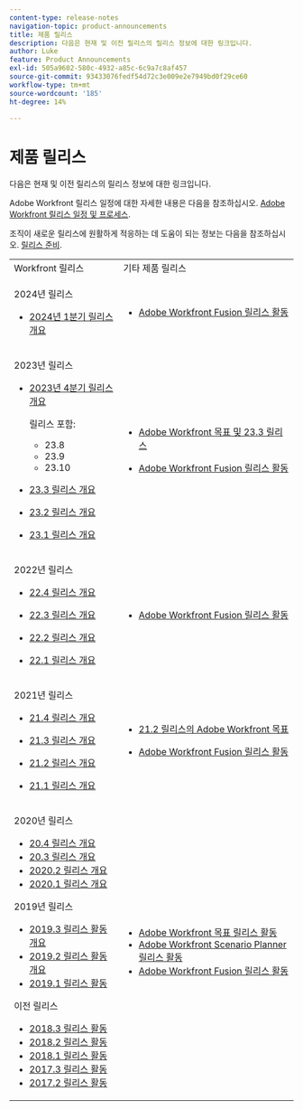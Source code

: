 ```yaml
---
content-type: release-notes
navigation-topic: product-announcements
title: 제품 릴리스
description: 다음은 현재 및 이전 릴리스의 릴리스 정보에 대한 링크입니다.
author: Luke
feature: Product Announcements
exl-id: 505a9602-580c-4932-a85c-6c9a7c8af457
source-git-commit: 93433076fedf54d72c3e009e2e7949bd0f29ce60
workflow-type: tm+mt
source-wordcount: '185'
ht-degree: 14%

---
```


# 제품 릴리스

다음은 현재 및 이전 릴리스의 릴리스 정보에 대한 링크입니다.

Adobe Workfront 릴리스 일정에 대한 자세한 내용은 다음을 참조하십시오. [Adobe Workfront 릴리스 일정 및 프로세스](../../product-announcements/product-releases/workfront-release-schedule.md).

조직이 새로운 릴리스에 원활하게 적응하는 데 도움이 되는 정보는 다음을 참조하십시오. [릴리스 준비](../../product-announcements/product-releases/release-readiness.md).

<table style="table-layout:auto"> 
 <col> 
 <col> 
 <tbody> 
  <tr> 
   <td>Workfront 릴리스</td> 
   <td>기타 제품 릴리스</td> 
  </tr> 
  <tr data-mc-conditions=""> 
   <td> <p>2024년 릴리스</p> 
    <ul> 
    <li> <p><a href="/help/quicksilver/product-announcements/product-releases/24-q1-release-activity/24-q1-release-overview.md" class="MCXref xref" xrefformat="{para}">2024년 1분기 릴리스 개요</a> </p> 
   <td> <ul>    <li> <p><a href="../../product-announcements/product-releases/fusion-release-activity/fusion-release-activity.md" class="MCXref xref" xrefformat="{para}">Adobe Workfront Fusion 릴리스 활동</a> </p> </li> </ul>   </td> 
  <tr data-mc-conditions=""> 
   <td> <p>2023년 릴리스</p> 
    <ul> 
    <li> <p><a href="/help/quicksilver/product-announcements/product-releases/23-q4-release-activity/23-q4-release-overview.md" class="MCXref xref" xrefformat="{para}">2023년 4분기 릴리스 개요</a> </p> <p> 릴리스 포함: <ul><li>23.8</li><li>23.9</li><li>23.10</li></ul></p>
    <li> <p><a href="/help/quicksilver/product-announcements/product-releases/23.3-release-activity/23-3-release-overview.md" class="MCXref xref" xrefformat="{para}">23.3 릴리스 개요</a> </p> </li>
    <li> <p><a href="/help/quicksilver/product-announcements/product-releases/23.2-release-activity/23-2-release-overview.md" class="MCXref xref" xrefformat="{para}">23.2 릴리스 개요</a> </p> </li>
    <li> <p><a href="../../product-announcements/product-releases/23.1-release-activity/23-1-release-overview.md" class="MCXref xref" xrefformat="{para}">23.1 릴리스 개요</a> </p> </li>
    </ul> </td> 
   <td>    <ul> 
     <li> <p><a href="../../product-announcements/product-releases/goals-release-activity/goals-23-3-release/goals-23-3-release.md" class="MCXref xref" xrefformat="{para}">Adobe Workfront 목표 및 23.3 릴리스</a> </p> </li> 
     <li> <p><a href="../../product-announcements/product-releases/fusion-release-activity/fusion-release-activity.md" class="MCXref xref" xrefformat="{para}">Adobe Workfront Fusion 릴리스 활동</a> </p> </li> 
    </ul></td> 
  </tr>
  <tr data-mc-conditions=""> 
   <td> <p>2022년 릴리스</p> 
    <ul> 
    <li> <p><a href="../../product-announcements/product-releases/22.4-release-activity/22-4-release-overview.md" class="MCXref xref" xrefformat="{para}">22.4 릴리스 개요</a> </p> </li>
    <li> <p><a href="../../product-announcements/product-releases/22.3-release-activity/22-3-release-overview.md" class="MCXref xref" xrefformat="{para}">22.3 릴리스 개요</a> </p> </li>
     <li> <p><a href="../../product-announcements/product-releases/22.2-release-activity/22-2-release-overview.md" class="MCXref xref" xrefformat="{para}">22.2 릴리스 개요</a> </p> </li> 
     <li> <p><a href="../../product-announcements/product-releases/22.1-release-activity/22-1-release-overview.md" class="MCXref xref" xrefformat="{para}">22.1 릴리스 개요</a> </p> </li> 
    </ul> </td> 
   <td><ul> 
     <li> <p><a href="../../product-announcements/product-releases/fusion-release-activity/fusion-release-activity.md" class="MCXref xref" xrefformat="{para}">Adobe Workfront Fusion 릴리스 활동</a> </p> </li> 
    </ul></td> 
  </tr> 
  <tr> 
   <td> <p>2021년 릴리스</p> 
    <ul> 
     <li> <p><a href="../../product-announcements/product-releases/21.4-release-activity/21.4-release-overview.md" class="MCXref xref" xrefformat="{para}">21.4 릴리스 개요</a> </p> </li> 
     <li> <p><a href="../../product-announcements/product-releases/21.3-release-activity/21-3-release-overview.md" class="MCXref xref" xrefformat="{para}">21.3 릴리스 개요</a> </p> </li> 
     <li> <p><a href="../../product-announcements/product-releases/21.2-release-activity/21-2-release-overview.md" class="MCXref xref" xrefformat="{para}">21.2 릴리스 개요</a> </p> </li> 
     <li> <p><a href="../../product-announcements/product-releases/21.1-release-activity/21-1-release-overview.md" class="MCXref xref" xrefformat="{para}">21.1 릴리스 개요</a> </p> </li> 
    </ul> </td> 
   <td> 
    <ul> 
     <li> <p><a href="../../product-announcements/product-releases/goals-release-activity/goals-21.2-release/goals-release-21-2.md" class="MCXref xref" xrefformat="{para}">21.2 릴리스의 Adobe Workfront 목표</a> </p> </li> 
     <li> <p><a href="../../product-announcements/product-releases/fusion-release-activity/fusion-release-activity.md" class="MCXref xref" xrefformat="{para}">Adobe Workfront Fusion 릴리스 활동</a> </p> </li> 
    </ul> </td> 
  </tr> 
  <tr> 
   <td> <p>2020년 릴리스</p> 
    <ul> 
     <li><a href="../../product-announcements/product-releases/20.4-release-activity/20-4-release-overview.md" class="MCXref xref" xrefformat="{para}">20.4 릴리스 개요</a> <li><a href="../../product-announcements/product-releases/20.3-release-activity/20.3-release-overview.md" class="MCXref xref" xrefformat="{para}">20.3 릴리스 개요</a> </li> <li><a href="/help/quicksilver/product-announcements/product-releases/2020.2.-release-activity/2020.2-release-overview.md">2020.2 릴리스 개요</a> </li> <li><a href="../../product-announcements/product-releases/2020.1-release-activity/2020.1-release-overview.md" class="MCXref xref" xrefformat="{para}">2020.1 릴리스 개요</a> </li> </li> 
    </ul> <p>2019년 릴리스</p> 
    <ul> 
     <li><a href="../../product-announcements/product-releases/quarterly-release-archive/2019.3-release-activity/2019.3-release-activity-overview.md" class="MCXref xref" xrefformat="{para}">2019.3 릴리스 활동 개요</a> <li><a href="../../product-announcements/product-releases/quarterly-release-archive/2019.2-release-activity/2019.2-release-activity-overview.md" class="MCXref xref" xrefformat="{para}">2019.2 릴리스 활동 개요</a> </li> <li><a href="../../product-announcements/product-releases/quarterly-release-archive/2019.1-release-activity/2019.1-release-activity.md" class="MCXref xref" xrefformat="{para}">2019.1 릴리스 활동</a> </li> </li> 
    </ul> <p>이전 릴리스</p> 
    <ul> 
     <li><a href="../../product-announcements/product-releases/quarterly-release-archive/2018.3-release-activity/2018.3-release-activity.md" class="MCXref xref" xrefformat="{para}">2018.3 릴리스 활동</a> <li><a href="../../product-announcements/product-releases/quarterly-release-archive/2018.2-release-activity/2018.2-release-activity.md" class="MCXref xref" xrefformat="{para}">2018.2 릴리스 활동</a> </li> <li><a href="../../product-announcements/product-releases/quarterly-release-archive/2018.1-release-activity/2018.1-release-activity.md" class="MCXref xref" xrefformat="{para}">2018.1 릴리스 활동</a> </li> <li><a href="../../product-announcements/product-releases/quarterly-release-archive/2017.3-release-activity/2017.3-release-activity.md" class="MCXref xref" xrefformat="{para}">2017.3 릴리스 활동</a> </li> <li><a href="../../product-announcements/product-releases/quarterly-release-archive/2017.2-release-activity/2017.2-release-activity.md" class="MCXref xref" xrefformat="{para}">2017.2 릴리스 활동</a> </li> </li> 
    </ul> </td> 
   <td> 
    <ul> 
     <li><a href="../../product-announcements/product-releases/goals-release-activity/goals-release-activity.md" class="MCXref xref" xrefformat="{para}">Adobe Workfront 목표 릴리스 활동</a> <li><a href="../../product-announcements/product-releases/scenario-planner-release-activity/sp-release-activity.md" class="MCXref xref" xrefformat="{para}">Adobe Workfront Scenario Planner 릴리스 활동</a> </li> <li><a href="../../product-announcements/product-releases/fusion-release-activity/fusion-release-activity.md" class="MCXref xref" xrefformat="{para}">Adobe Workfront Fusion 릴리스 활동</a> </li> </li> 
    </ul> </td> 
  </tr> 
 </tbody> 
</table>
